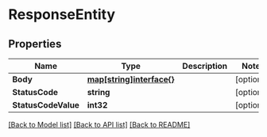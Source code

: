 # ResponseEntity

## Properties

Name | Type | Description | Notes
------------ | ------------- | ------------- | -------------
**Body** | [**map[string]interface{}**](.md) |  | [optional] 
**StatusCode** | **string** |  | [optional] 
**StatusCodeValue** | **int32** |  | [optional] 

[[Back to Model list]](../README.md#documentation-for-models) [[Back to API list]](../README.md#documentation-for-api-endpoints) [[Back to README]](../README.md)


